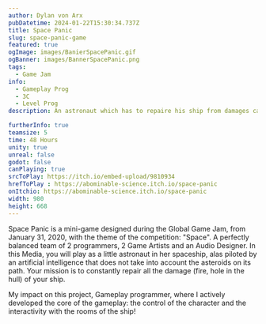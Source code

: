 ```yaml
---
author: Dylan von Arx
pubDatetime: 2024-01-22T15:30:34.737Z
title: Space Panic
slug: space-panic-game
featured: true
ogImage: images/BanierSpacePanic.gif
ogBanner: images/BannerSpacePanic.png
tags:
  - Game Jam
info:
  - Gameplay Prog
  - 3C
  - Level Prog
description: An astronaut which has to repaire his ship from damages cause by traveling through the dangers of space. The goal is to survive for as much time as possible!

furtherInfo: true
teamsize: 5
time: 48 Hours
unity: true
unreal: false
godot: false
canPlaying: true
srcToPlay: https://itch.io/embed-upload/9810934
hrefToPlay : https://abominable-science.itch.io/space-panic
onItchio: https://abominable-science.itch.io/space-panic
width: 980
height: 668
---
```


<p>Space Panic</b> is a mini-game designed during the Global Game Jam, from January 31, 2020, with the theme of the competition: "Space". A perfectly balanced team of 2 programmers, 2 Game Artists and an Audio Designer. In this Media, you will play as a little astronaut in her spaceship, alas piloted by an artificial intelligence that does not take into account the asteroids on its path. Your mission is to constantly repair all the damage (fire, hole in the hull) of your ship.

My impact on this project, Gameplay programmer, where I actively developed the core of the gameplay: the control of the character and the interactivity with the rooms of the ship!